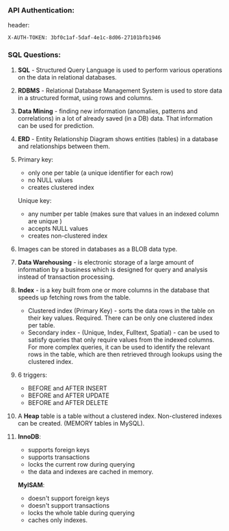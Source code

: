 ### API Authentication:
header: 
```
X-AUTH-TOKEN: 3bf0c1af-5daf-4e1c-8d06-27101bfb1946
```

### SQL Questions:
1. **SQL** - Structured Query Language is used to perform various operations on the data in relational databases. 
2. **RDBMS** - Relational Database Management System is used to store data in a structured format, using rows and columns.
3. **Data Mining** - finding new information (anomalies, patterns and correlations) in a lot of already saved (in a DB) data. That information can be used for prediction.
4. **ERD** - Entity Relationship Diagram shows entities (tables) in a database and relationships between them.
5. Primary key:
   - only one per table (a unique identifier for each row)
   - no NULL values
   - creates clustered index
   
   Unique key:
   - any number per table (makes sure that values in an indexed column are unique )
   - accepts NULL values
   - creates non-clustered index
6. Images can be stored in databases as a BLOB data type.
7. **Data Warehousing** - is electronic storage of a large amount of information by a business which is designed for query and analysis instead of transaction processing.
8. **Index** - is a key built from one or more columns in the database that speeds up fetching rows from the table.
   - Clustered index (Primary Key) - sorts the data rows in the table on their key values. Required. There can be only one clustered index per table.
   - Secondary index - (Unique, Index, Fulltext, Spatial) - can be used to satisfy queries that only require values from the indexed columns. For more complex queries, it can be used to identify the relevant rows in the table, which are then retrieved through lookups using the clustered index.
9. 6 triggers:
   - BEFORE and AFTER INSERT
   - BEFORE and AFTER UPDATE
   - BEFORE and AFTER DELETE
10. A **Heap** table is a table without a clustered index. Non-clustered indexes can be created. (MEMORY tables in MySQL).
11. **InnoDB**: 
    - supports foreign keys
    - supports transactions
    - locks the current row during querying
    - the data and indexes are cached in memory.
    
    **MyISAM**: 
    - doesn't support foreign keys
    - doesn't support transactions
    - locks the whole table during querying
    - caches only indexes.
